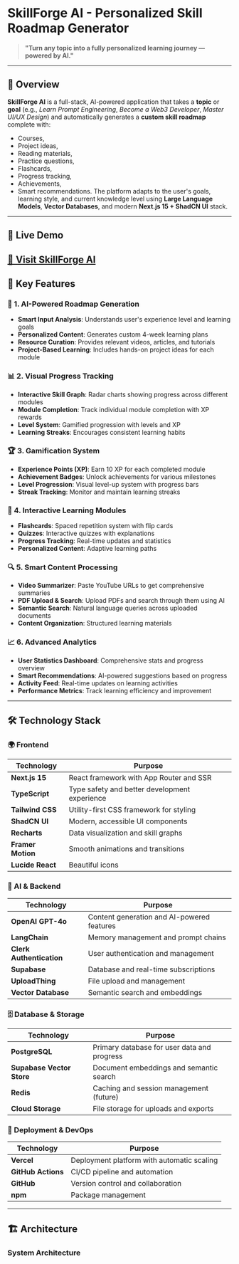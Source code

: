 # SkillForge AI - Personalized Skill Roadmap Generator
> **"Turn any topic into a fully personalized learning journey — powered by AI."**
---
## 🌟 Overview
**SkillForge AI** is a full-stack, AI-powered application that takes a **topic** or **goal** (e.g., *Learn Prompt Engineering*, *Become a Web3 Developer*, *Master UI/UX Design*) and automatically generates a **custom skill roadmap** complete with:
- Courses,
- Project ideas,
- Reading materials,
- Practice questions,
- Flashcards,
- Progress tracking,
- Achievements,
- Smart recommendations.
The platform adapts to the user's goals, learning style, and current knowledge level using **Large Language Models**, **Vector Databases**, and modern **Next.js 15 + ShadCN UI** stack.
---
## 🚀 Live Demo
**[🔗 Visit SkillForge AI](https://skill-forge-ai.vercel.app/)**
---
## 🎯 Key Features
### 🧠 1. **AI-Powered Roadmap Generation**
- **Smart Input Analysis**: Understands user's experience level and learning goals
- **Personalized Content**: Generates custom 4-week learning plans
- **Resource Curation**: Provides relevant videos, articles, and tutorials
- **Project-Based Learning**: Includes hands-on project ideas for each module
### 📊 2. **Visual Progress Tracking**
- **Interactive Skill Graph**: Radar charts showing progress across different modules
- **Module Completion**: Track individual module completion with XP rewards
- **Level System**: Gamified progression with levels and XP
- **Learning Streaks**: Encourages consistent learning habits
### 🏆 3. **Gamification System**
- **Experience Points (XP)**: Earn 10 XP for each completed module
- **Achievement Badges**: Unlock achievements for various milestones
- **Level Progression**: Visual level-up system with progress bars
- **Streak Tracking**: Monitor and maintain learning streaks
### 🧩 4. **Interactive Learning Modules**
- **Flashcards**: Spaced repetition system with flip cards
- **Quizzes**: Interactive quizzes with explanations
- **Progress Tracking**: Real-time updates and statistics
- **Personalized Content**: Adaptive learning paths
### 🔍 5. **Smart Content Processing**
- **Video Summarizer**: Paste YouTube URLs to get comprehensive summaries
- **PDF Upload & Search**: Upload PDFs and search through them using AI
- **Semantic Search**: Natural language queries across uploaded documents
- **Content Organization**: Structured learning materials
### 📈 6. **Advanced Analytics**
- **User Statistics Dashboard**: Comprehensive stats and progress overview
- **Smart Recommendations**: AI-powered suggestions based on progress
- **Activity Feed**: Real-time updates on learning activities
- **Performance Metrics**: Track learning efficiency and improvement
---
## 🛠️ Technology Stack
### 🌍 Frontend
| Technology | Purpose |
|------------|---------|
| **Next.js 15** | React framework with App Router and SSR |
| **TypeScript** | Type safety and better development experience |
| **Tailwind CSS** | Utility-first CSS framework for styling |
| **ShadCN UI** | Modern, accessible UI components |
| **Recharts** | Data visualization and skill graphs |
| **Framer Motion** | Smooth animations and transitions |
| **Lucide React** | Beautiful icons |
### 🤖 AI & Backend
| Technology | Purpose |
|------------|---------|
| **OpenAI GPT-4o** | Content generation and AI-powered features |
| **LangChain** | Memory management and prompt chains |
| **Clerk Authentication** | User authentication and management |
| **Supabase** | Database and real-time subscriptions |
| **UploadThing** | File upload and management |
| **Vector Database** | Semantic search and embeddings |
### 🗄️ Database & Storage
| Technology | Purpose |
|------------|---------|
| **PostgreSQL** | Primary database for user data and progress |
| **Supabase Vector Store** | Document embeddings and semantic search |
| **Redis** | Caching and session management (future) |
| **Cloud Storage** | File storage for uploads and exports |
### 🚀 Deployment & DevOps
| Technology | Purpose |
|------------|---------|
| **Vercel** | Deployment platform with automatic scaling |
| **GitHub Actions** | CI/CD pipeline and automation |
| **GitHub** | Version control and collaboration |
| **npm** | Package management |
---
## 🏗️ Architecture
### System Architecture
